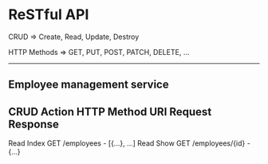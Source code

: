 # ReSTful API

CRUD => Create, Read, Update, Destroy

HTTP Methods => GET, PUT, POST, PATCH, DELETE, ...

---

## Employee management service

CRUD      Action          HTTP Method                 URI                   Request                   Response
--------------------------------------------------------------------------------------------------------------------
Read      Index            GET                      /employees                -                       [{...}, ...]
Read      Show             GET                      /employees/{id}           -                         {...}

